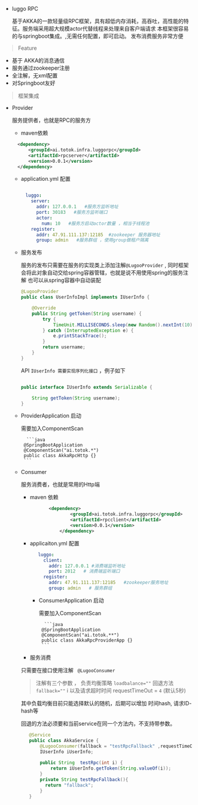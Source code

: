 - luggo RPC
 
  基于AKKA的一款轻量级RPC框架，具有超低内存消耗，高吞吐，高性能的特征。服务端采用超大规模actor代替线程来处理来自客户端请求
  本框架很容易的与springboot集成。,无需任何配置，即可启动。 发布消费服务非常方便
  
> Feature

- 基于 AKKA的消息通信
- 服务通过zookeeper注册
- 全注解，无xml配置
- 对Springboot友好


> 框架集成

- Provider

   服务提供者，也就是RPC的服务方

    - maven依赖
    
    ```xml
      <dependency>
          <groupId>ai.totok.infra.luggorpc</groupId>
          <artifactId>rpcserver</artifactId>
          <version>0.0.1</version>
      </dependency>
  

    ```
   - application.yml 配置
   
   ```yaml
   
        luggo:
          server:
            addr: 127.0.0.1   #服务方监听地址
            port: 30183   #服务方监听端口
            actor:
              num: 10   #服务方启动actor数量 ，相当于线程池
          register:
            addr: 47.91.111.137:12185  #zookeeper 服务器地址
            group: admin   #服务群组 ，使用group做租户隔离

     ``` 

   - 服务发布
        
        服务的发布只需要在服务的实现类上添加注解`@LugooProvider`  , 同时框架会将此对象自动交给spring容器管辖，也就是说不用使用spring的服务注解
        也可以从spring容器中自动装配
        
        ```java
        @LugooProvider
        public class UserInfoImpl implements IUserInfo {
        
            @Override
            public String getToken(String username) {
                try {
                    TimeUnit.MILLISECONDS.sleep(new Random().nextInt(10));
                } catch (InterruptedException e) {
                    e.printStackTrace();
                }
                return username;
            }
        }
 
      ``` 
      
      API `IUserInfo 需要实现序列化接口` ，例子如下
      
      ```java
      
      public interface IUserInfo extends Serializable {
      
          String getToken(String username);
      }

      ```
      
    -  ProviderApplication 启动
     
          需要加入ComponentScan
          
             ```java
            @SpringBootApplication
            @ComponentScan("ai.totok.*")
            public class AkkaRpcHttp {}
            ```
    
       
      
   - Consumer
   
      服务消费者，也就是常用的Http端
      
     - maven 依赖
     
        ```xml
               <dependency>
                       <groupId>ai.totok.infra.luggorpc</groupId>
                       <artifactId>rpcclient</artifactId>
                       <version>0.0.1</version>
                   </dependency>
    
        ```
        
     - applicaiton.yml 配置
     
         ```yaml
            luggo:
              client:
                addr: 127.0.0.1 #消费端监听地址
                port: 2012   # 消费端监听端口
              register:
                addr: 47.91.111.137:12185   #zookeeper服务地址
                group: admin   # 服务群组    
         ```
        
          -  ConsumerApplication 启动
           
                需要加入ComponentScan
                
                   ```java
                  @SpringBootApplication
                  @ComponentScan("ai.totok.**")
                  public class AkkaRpcProviderApp {}
                  ```  
        
      - 服务消费
      
      只需要在接口使用注解  ` @LugooConsumer` 
      
      > 注解有三个参数 ， 负责均衡策略 `loadbalance=""`  回退方法 `fallback=""` i 以及请求超时时间 requestTimeOut = `4` (默认5秒)
      
      其中负载均衡目前只能选择默认的随机，后期可以增加 时间hash, 请求ID- hash等
      
      回退的方法必须要和当前service在同一个方法内，不支持带参数。
      
      
      
      
       ```java
          @Service
          public class AkkaService {
              @LugooConsumer(fallback = "testRpcFallback" ,requestTimeOut = 4)
              IUserInfo iUserInfo;
          
              public String  testRpc(int i) {
                  return iUserInfo.getToken(String.valueOf(i));
              }
              private String testRpcFallback(){
                return "fallback";
              }
          }
        ```
      
 
    